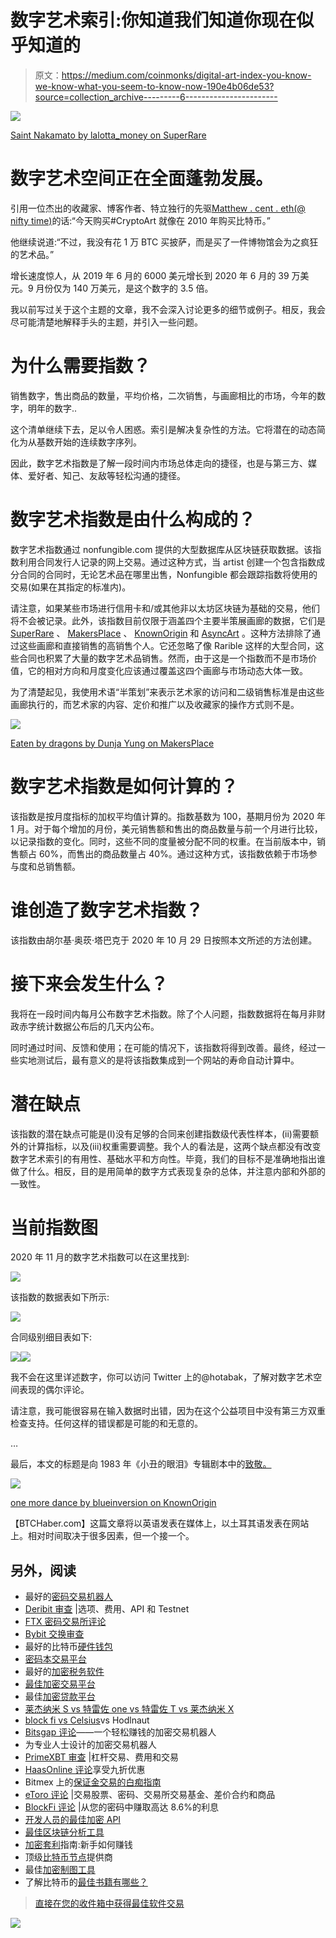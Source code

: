 # 数字艺术索引:你知道我们知道你现在似乎知道的

> 原文：<https://medium.com/coinmonks/digital-art-index-you-know-we-know-what-you-seem-to-know-now-190e4b06de53?source=collection_archive---------6----------------------->

![](img/d9342f86c46c54ac96a524a44c8a75c6.png)

[Saint Nakamato by lalotta_money on SuperRare](https://superrare.co/artwork-v2/saint-nakamoto-5624)

# 数字艺术空间正在全面蓬勃发展。

引用一位杰出的收藏家、博客作者、特立独行的先驱[Matthew . cent . eth(@ nifty time)](https://beta.cent.co/matthew/+jz6il)的话:“今天购买#CryptoArt 就像在 2010 年购买比特币。”

他继续说道:“不过，我没有花 1 万 BTC 买披萨，而是买了一件博物馆会为之疯狂的艺术品。”

增长速度惊人，从 2019 年 6 月的 6000 美元增长到 2020 年 6 月的 39 万美元。9 月份仅为 140 万美元，是这个数字的 3.5 倍。

我以前写过关于这个主题的文章，我不会深入讨论更多的细节或例子。相反，我会尽可能清楚地解释手头的主题，并引入一些问题。

# **为什么需要指数？**

销售数字，售出商品的数量，平均价格，二次销售，与画廊相比的市场，今年的数字，明年的数字..

这个清单继续下去，足以令人困惑。索引是解决复杂性的方法。它将潜在的动态简化为从基数开始的连续数字序列。

因此，数字艺术指数是了解一段时间内市场总体走向的捷径，也是与第三方、媒体、爱好者、知己、友敌等轻松沟通的捷径。

# **数字艺术指数是由什么构成的？**

数字艺术指数通过 nonfungible.com 提供的大型数据库从区块链获取数据。该指数利用合同发行人记录的网上交易。通过这种方式，当 artist 创建一个包含指数成分合同的合同时，无论艺术品在哪里出售，Nonfungible 都会跟踪指数将使用的交易(如果在其指定的标准内)。

请注意，如果某些市场进行信用卡和/或其他非以太坊区块链为基础的交易，他们将不会被记录。此外，该指数目前仅限于涵盖四个主要半策展画廊的数据，它们是 [SuperRare](https://superrare.co/) 、 [MakersPlace](https://makersplace.com/) 、 [KnownOrigin](https://knownorigin.io/) 和 [AsyncArt](https://async.art/) 。这种方法排除了通过这些画廊和直接销售的高销售个人。它还忽略了像 Rarible 这样的大型合同，这些合同也积累了大量的数字艺术品销售。然而，由于这是一个指数而不是市场价值，它的相对方向和月度变化应该通过覆盖这四个画廊与市场动态大体一致。

为了清楚起见，我使用术语“半策划”来表示艺术家的访问和二级销售标准是由这些画廊执行的，而艺术家的内容、定价和推广以及收藏家的操作方式则不是。

![](img/a0a0bdfe0d72d23fac10a5f913bffa6b.png)

[Eaten by dragons by Dunja Yung on MakersPlace](https://makersplace.com/moderats/eaten-by-dragons-1-of-1-36395/)

# **数字艺术指数是如何计算的？**

该指数是按月度指标的加权平均值计算的。指数基数为 100，基期月份为 2020 年 1 月。对于每个增加的月份，美元销售额和售出的商品数量与前一个月进行比较，以记录指数的变化。同时，这些不同的度量被分配不同的权重。在当前版本中，销售额占 60%，而售出的商品数量占 40%。通过这种方式，该指数依赖于市场参与度和总销售额。

# **谁创造了数字艺术指数？**

该指数由胡尔基·奥莰·塔巴克于 2020 年 10 月 29 日按照本文所述的方法创建。

# **接下来会发生什么？**

我将在一段时间内每月公布数字艺术指数。除了个人问题，指数数据将在每月非财政赤字统计数据公布后的几天内公布。

同时通过时间、反馈和使用；在可能的情况下，该指数将得到改善。最终，经过一些实地测试后，最有意义的是将该指数集成到一个网站的寿命自动计算中。

# **潜在缺点**

该指数的潜在缺点可能是(I)没有足够的合同来创建指数级代表性样本，(ii)需要额外的计算指标，以及(iii)权重需要调整。我个人的看法是，这两个缺点都没有改变数字艺术索引的有用性、基础水平和方向性。毕竟，我们的目标不是准确地指出谁做了什么。相反，目的是用简单的数字方式表现复杂的总体，并注意内部和外部的一致性。

# **当前指数图**

2020 年 11 月的数字艺术指数可以在这里找到:

![](img/3c2cd6f51b40027bec87d5e994a56a82.png)

该指数的数据表如下所示:

![](img/6e6d05e9f8829431de4aab5d6afb5a88.png)

合同级别细目表如下:

![](img/bf8bf8fb1764f2662f6d8f4f53e7278a.png)![](img/f6c808641f19638677e15682eb715a19.png)

我不会在这里详述数字，你可以访问 Twitter 上的@hotabak，了解对数字艺术空间表现的偶尔评论。

请注意，我可能很容易在输入数据时出错，因为在这个公益项目中没有第三方双重检查支持。任何这样的错误都是可能的和无意的。

…

最后，本文的标题是向 1983 年《小丑的眼泪》专辑剧本中的[致敬。](https://open.spotify.com/track/0AJjU7y01P5sGEqOxZbFzg?si=RZ1GSi2QTGCBrARbDr5USA)

![](img/d62b1bf03495824661f3db3552f2e998.png)

[one more dance by blueinversion on KnownOrigin](https://knownorigin.io/gallery/222950-one-more-dance)

【BTCHaber.com】这篇文章将以英语发表在媒体上，以土耳其语发表在网站上。相对时间取决于很多因素，但一个接一个。

## 另外，阅读

*   最好的[密码交易机器人](/coinmonks/crypto-trading-bot-c2ffce8acb2a)
*   [Deribit 审查](/coinmonks/deribit-review-options-fees-apis-and-testnet-2ca16c4bbdb2) |选项、费用、API 和 Testnet
*   [FTX 密码交易所评论](/coinmonks/ftx-crypto-exchange-review-53664ac1198f)
*   [Bybit 交换审查](/coinmonks/bybit-exchange-review-dbd570019b71)
*   最好的比特币[硬件钱包](/coinmonks/the-best-cryptocurrency-hardware-wallets-of-2020-e28b1c124069?source=friends_link&sk=324dd9ff8556ab578d71e7ad7658ad7c)
*   [密码本交易平台](/coinmonks/top-10-crypto-copy-trading-platforms-for-beginners-d0c37c7d698c)
*   最好的[加密税务软件](/coinmonks/best-crypto-tax-tool-for-my-money-72d4b430816b)
*   [最佳加密交易平台](/coinmonks/the-best-crypto-trading-platforms-in-2020-the-definitive-guide-updated-c72f8b874555)
*   最佳[加密贷款平台](/coinmonks/top-5-crypto-lending-platforms-in-2020-that-you-need-to-know-a1b675cec3fa)
*   [莱杰纳米 S vs 特雷佐 one vs 特雷佐 T vs 莱杰纳米 X](https://blog.coincodecap.com/ledger-nano-s-vs-trezor-one-ledger-nano-x-trezor-t)
*   [block fi vs Celsius](/coinmonks/blockfi-vs-celsius-vs-hodlnaut-8a1cc8c26630)vs Hodlnaut
*   [Bitsgap 评论](/coinmonks/bitsgap-review-a-crypto-trading-bot-that-makes-easy-money-a5d88a336df2)——一个轻松赚钱的加密交易机器人
*   为专业人士设计的加密交易机器人
*   [PrimeXBT 审查](/coinmonks/primexbt-review-88e0815be858) |杠杆交易、费用和交易
*   [HaasOnline 评论](/coinmonks/haasonline-review-d8d1a3400419)享受九折优惠
*   Bitmex 上的[保证金交易的白痴指南](/coinmonks/the-idiots-guide-to-margin-trading-on-bitmex-dbbd7742c6fc?source=friends_link&sk=7bfa99d2a181142510c8442c8ddb0786)
*   [eToro 评论](/coinmonks/etoro-review-78807ddeb33c) |交易股票、密码、交易所交易基金、差价合约和商品
*   [BlockFi 评论](/coinmonks/blockfi-review-53096053c097) |从您的密码中赚取高达 8.6%的利息
*   [开发人员的最佳加密 API](/coinmonks/best-crypto-apis-for-developers-5efe3a597a9f)
*   [最佳区块链分析工具](https://bitquery.io/blog/best-blockchain-analysis-tools-and-software)
*   [加密套利](/coinmonks/crypto-arbitrage-guide-how-to-make-money-as-a-beginner-62bfe5c868f6)指南:新手如何赚钱
*   顶级[比特币节点](https://blog.coincodecap.com/bitcoin-node-solutions)提供商
*   最佳[加密制图工具](/coinmonks/what-are-the-best-charting-platforms-for-cryptocurrency-trading-85aade584d80)
*   了解比特币的[最佳书籍有哪些？](/coinmonks/what-are-the-best-books-to-learn-bitcoin-409aeb9aff4b)

> [直接在您的收件箱中获得最佳软件交易](/coinmonks/newsletters/coinmonks)

[![](img/160ce73bd06d46c2250251e7d5969f9d.png)](https://medium.com/coinmonks/newsletters/coinmonks)